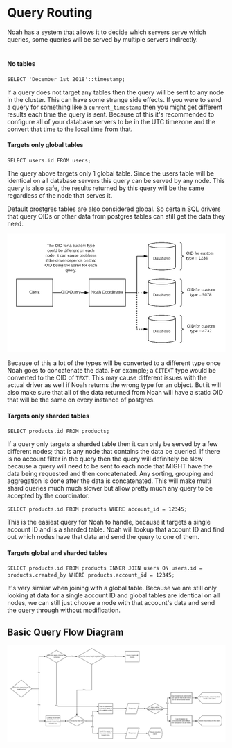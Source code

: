 # Query Routing
Noah has a system that allows it to decide which servers serve which queries, some queries
will be served by multiple servers indirectly.

#
#### No tables
```postgresql
SELECT 'December 1st 2018'::timestamp;
```
If a query does not target any tables then the query will be sent to any node in the cluster.
This can have some strange side effects. If you were to send a query for something like a 
`current_timestamp` then you might get different results each time the query is sent.
Because of this it's recommended to configure all of your database servers to be in the UTC
timezone and the convert that time to the local time from that.

#### Targets only global tables
```postgresql
SELECT users.id FROM users;
```
The query above targets only 1 global table. Since the users table will be identical
on all database servers this query can be served by any node. This query is also safe, the results
returned by this query will be the same regardless of the node that serves it.

Default prostgres tables are also considered global. So certain SQL drivers that query OIDs or other
data from postgres tables can still get the data they need.

![alt text](/docs/images/OID_Query_Diagram.png "OID Diagram")

Because of this a lot of the types will be converted to a different type once Noah goes to
concatenate the data. For example; a `CITEXT` type would be converted to the OID of `TEXT`.
This may cause different issues with the actual driver as well if Noah returns the wrong type for an
object. But it will also make sure that all of the data returned from Noah will have a static OID 
that will be the same on every instance of postgres.

#### Targets only sharded tables
```postgresql
SELECT products.id FROM products;
```
If a query only targets a sharded table then it can only be served by a few different nodes; that is
any node that contains the data be queried. If there is no account filter in the query then the 
query will definitely be slow because a query will need to be sent to each node that MIGHT have the 
data being requested and then concatenated. Any sorting, grouping and aggregation is done after the
data is concatenated. This will make multi shard queries much much slower but allow pretty much
any query to be accepted by the coordinator.

```postgresql
SELECT products.id FROM products WHERE account_id = 12345;
```
This is the easiest query for Noah to handle, because it targets a single account ID and is a 
sharded table. Noah will lookup that account ID and find out which nodes have that data and send the
query to one of them.

#### Targets global and sharded tables
```postgresql
SELECT products.id FROM products INNER JOIN users ON users.id = products.created_by WHERE products.account_id = 12345;
```
It's very similar when joining with a global table. Because we are still only looking at data for a
single account ID and global tables are identical on all nodes, we can still just choose a node with
that account's data and send the query through without modification.


## Basic Query Flow Diagram
![alt text](/docs/images/Query_flow.png "Query Flow Diagram")
